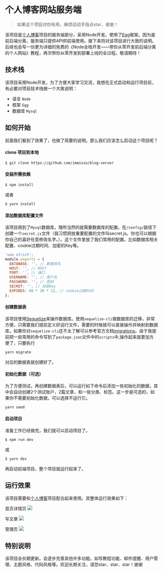 # 个人博客网站服务端
> 如果这个项目对你有用，麻烦动动手指点star，谢谢！

该项目是[个人博客](https://github.com/immisso/blog-web)项目的服务端部分，采用Node开发。使用了[Egg](https://eggjs.org/zh-cn/)框架。因为是前后端分离，服务端只提供API供前端使用。接下来将对该项目进行大致的说明。后续也会写一份更为详细的免费的《Node全栈开发——带你从零开发前后端分离的个人网站》教程，再次带你从零开发到部署上线的全过程。敬请期待！

## 技术栈
该项目采用Node开发，为了方便大家学习交流，我想在正式启动和运行项目前，有必要对项目技术栈做一个大致说明：

+ 语言 `Node`
+ 框架 `Egg`
+ 数据库 `Mysql`


## 如何开始
前面我们看到了效果了，也做了简要的说明。那么我们应该怎么启动这个项目呢？

#### clone 项目到本地

```git
$ git clone https://github.com/immisso/blog-server
```

#### 安装所需依赖

```bash
$ npm install
```
或者
```bash
$ yarn install
```

#### 添加数据库配置文件
该项目用到了`Mysql`数据库，理所当然的就需要数据库的配置。在`/config/`路径下创建一个`secret.js`文件（我习惯把放重要配置的文件叫secret.js。你也可以根据你自己的喜好任意修改名字。）。这个文件里放了我们常用的配置。比如数据库相关配置、cookie过期时间、加密的Key等。
```javascript
'use strict';
module.exports = {
  DATABASE: '', // 数据库名
  HOST: '', // HOST
  PORT: '', // 端口
  USERNAME: '', // 用户名
  PASSWORD: '', // 密码
  SECRET: '', // 加密Key
  EXPIRES: 60 * 30 * 12, // cookie过期时间
};
```

#### 创建数据表
该项目使用[Sequelize](https://sequelize.org/v5/)来操作数据库。使用`sequelize-cli`做数据库的迁移，非常方便，只需要我们提前定义好运行文件，需要的时候就可以直接操作并映射到数据库。如果你对`sequelize-cli`还不太了解可以参考官方文档[migrations](https://sequelize.org/v5/manual/migrations.html)。由于我提前把一些常用的命令写到了`package.json`文件中的`scripts`中,操作起来就更加方便了，只要执行

```bash
yarn migrate
```
对应的数据表就创建好了。

#### 初始化数据（可选）
为了方便测试，再创建数据表后，可以运行如下命令后添加一些初始化的数据，其中会自动创建2个测试账户，2篇文章，和一些分类、标签。这一步是可选的，如果你不需要初始化数据，可以选择不运行它。

```bash
yarn seed
```

#### 启动项目
准备工作已经做完，我们就可以启动项目了。

```bash
$ npm run dev
```
或
```bash
$ yarn dev
```
再启动前端项目，整个项目就运行起来了。

## 运行效果

该项目需要和[个人博客](https://github.com/immisso/blog-web)项目配合起来使用。其整体运行效果如下：

首页详情页
![](https://github.com/immisso/blog-web/blob/feature/public/images/%E9%A6%96%E9%A1%B5%E8%AF%A6%E6%83%85%E9%A1%B5001.gif)

写文章
![](https://github.com/immisso/blog-web/blob/feature/public/images/%E7%BC%96%E8%BE%91%E5%99%A8%E9%A1%B5%E9%9D%A2002.gif)

管理页
![](https://github.com/immisso/blog-web/blob/feature/public/images/%E7%AE%A1%E7%90%86%E9%A1%B5003.gif)


## 特别说明
该项目会长期更新。会逐步完善其他许多功能。如写教程功能、邮件提醒、用户管理、主题风格、代码风格等。欢迎长期关注，请您star、star、star！谢谢

